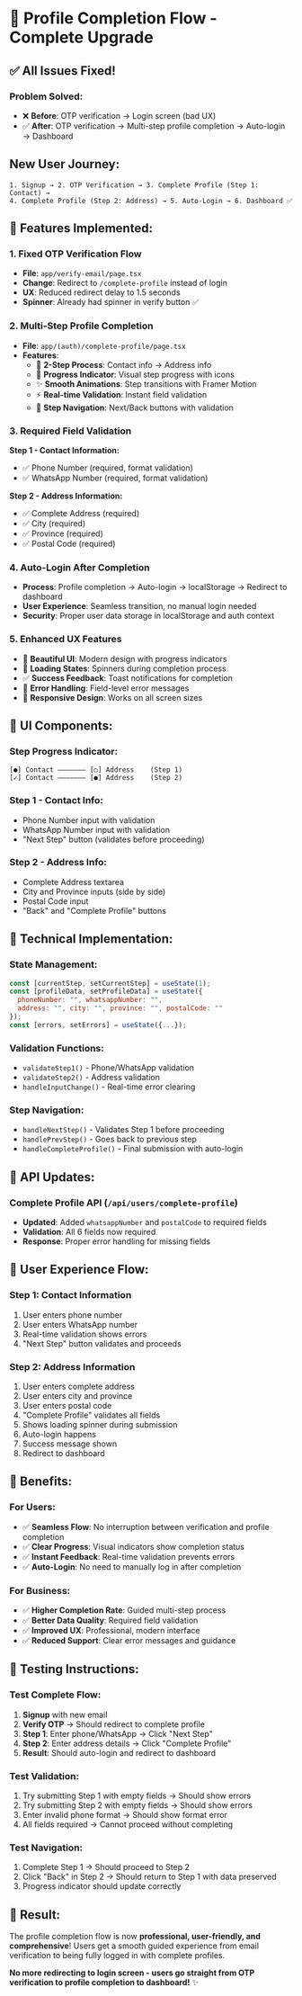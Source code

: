 # 🎯 Profile Completion Flow - Complete Upgrade

## ✅ **All Issues Fixed!**

### **Problem Solved:**
- ❌ **Before**: OTP verification → Login screen (bad UX)
- ✅ **After**: OTP verification → Multi-step profile completion → Auto-login → Dashboard

## **New User Journey:**

```
1. Signup → 2. OTP Verification → 3. Complete Profile (Step 1: Contact) → 
4. Complete Profile (Step 2: Address) → 5. Auto-Login → 6. Dashboard ✅
```

## **🔧 Features Implemented:**

### **1. Fixed OTP Verification Flow**
- **File**: `app/verify-email/page.tsx`
- **Change**: Redirect to `/complete-profile` instead of login
- **UX**: Reduced redirect delay to 1.5 seconds
- **Spinner**: Already had spinner in verify button ✅

### **2. Multi-Step Profile Completion**
- **File**: `app/(auth)/complete-profile/page.tsx`
- **Features**:
  - 🎯 **2-Step Process**: Contact info → Address info
  - 📱 **Progress Indicator**: Visual step progress with icons
  - ✨ **Smooth Animations**: Step transitions with Framer Motion
  - ⚡ **Real-time Validation**: Instant field validation
  - 🔄 **Step Navigation**: Next/Back buttons with validation

### **3. Required Field Validation**
**Step 1 - Contact Information:**
- ✅ Phone Number (required, format validation)
- ✅ WhatsApp Number (required, format validation)

**Step 2 - Address Information:**
- ✅ Complete Address (required)
- ✅ City (required)
- ✅ Province (required) 
- ✅ Postal Code (required)

### **4. Auto-Login After Completion**
- **Process**: Profile completion → Auto-login → localStorage → Redirect to dashboard
- **User Experience**: Seamless transition, no manual login needed
- **Security**: Proper user data storage in localStorage and auth context

### **5. Enhanced UX Features**
- 🎨 **Beautiful UI**: Modern design with progress indicators
- 🔄 **Loading States**: Spinners during completion process
- ✅ **Success Feedback**: Toast notifications for completion
- 🚫 **Error Handling**: Field-level error messages
- 📱 **Responsive Design**: Works on all screen sizes

## **🎨 UI Components:**

### **Step Progress Indicator:**
```
[●] Contact ——————— [○] Address    (Step 1)
[✓] Contact ——————— [●] Address    (Step 2)
```

### **Step 1 - Contact Info:**
- Phone Number input with validation
- WhatsApp Number input with validation  
- "Next Step" button (validates before proceeding)

### **Step 2 - Address Info:**
- Complete Address textarea
- City and Province inputs (side by side)
- Postal Code input
- "Back" and "Complete Profile" buttons

## **🔧 Technical Implementation:**

### **State Management:**
```javascript
const [currentStep, setCurrentStep] = useState(1);
const [profileData, setProfileData] = useState({
  phoneNumber: "", whatsappNumber: "",
  address: "", city: "", province: "", postalCode: ""
});
const [errors, setErrors] = useState({...});
```

### **Validation Functions:**
- `validateStep1()` - Phone/WhatsApp validation
- `validateStep2()` - Address validation  
- `handleInputChange()` - Real-time error clearing

### **Step Navigation:**
- `handleNextStep()` - Validates Step 1 before proceeding
- `handlePrevStep()` - Goes back to previous step
- `handleCompleteProfile()` - Final submission with auto-login

## **🚀 API Updates:**

### **Complete Profile API** (`/api/users/complete-profile`)
- **Updated**: Added `whatsappNumber` and `postalCode` to required fields
- **Validation**: All 6 fields now required
- **Response**: Proper error handling for missing fields

## **📱 User Experience Flow:**

### **Step 1: Contact Information**
1. User enters phone number
2. User enters WhatsApp number  
3. Real-time validation shows errors
4. "Next Step" button validates and proceeds

### **Step 2: Address Information**
1. User enters complete address
2. User enters city and province
3. User enters postal code
4. "Complete Profile" validates all fields
5. Shows loading spinner during submission
6. Auto-login happens
7. Success message shown
8. Redirect to dashboard

## **🎯 Benefits:**

### **For Users:**
- ✅ **Seamless Flow**: No interruption between verification and profile completion
- ✅ **Clear Progress**: Visual indicators show completion status
- ✅ **Instant Feedback**: Real-time validation prevents errors
- ✅ **Auto-Login**: No need to manually log in after completion

### **For Business:**
- ✅ **Higher Completion Rate**: Guided multi-step process
- ✅ **Better Data Quality**: Required field validation
- ✅ **Improved UX**: Professional, modern interface
- ✅ **Reduced Support**: Clear error messages and guidance

## **🧪 Testing Instructions:**

### **Test Complete Flow:**
1. **Signup** with new email
2. **Verify OTP** → Should redirect to complete profile
3. **Step 1**: Enter phone/WhatsApp → Click "Next Step"
4. **Step 2**: Enter address details → Click "Complete Profile"
5. **Result**: Should auto-login and redirect to dashboard

### **Test Validation:**
1. Try submitting Step 1 with empty fields → Should show errors
2. Try submitting Step 2 with empty fields → Should show errors
3. Enter invalid phone format → Should show format error
4. All fields required → Cannot proceed without completing

### **Test Navigation:**
1. Complete Step 1 → Should proceed to Step 2
2. Click "Back" in Step 2 → Should return to Step 1 with data preserved
3. Progress indicator should update correctly

## **🎉 Result:**

The profile completion flow is now **professional, user-friendly, and comprehensive**! Users get a smooth guided experience from email verification to being fully logged in with complete profiles. 

**No more redirecting to login screen - users go straight from OTP verification to profile completion to dashboard!** ✨
